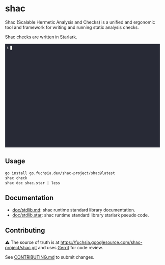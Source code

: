 # shac

Shac (Scalable Hermetic Analysis and Checks) is a unified and ergonomic tool and
framework for writing and running static analysis checks.

Shac checks are written in [Starlark](https://bazel.build/rules/language).

<!--
GIF generated using https://github.com/asciinema/asciinema and
https://github.com/asciinema/agg.

1. `asciinema rec demo.cast`
  2. (in subshell) `shac check`
  3. (in subshell) Ctrl-D
4. Manually delete the last three lines of `demo.cast` corresponding to the Ctrl-D.
5. `agg --rows 25 --cols 88 --last-frame-duration 10 --font-size 48 demo.cast images/demo.gif`
-->
![usage demonstration](images/demo.gif)

## Usage

```shell
go install go.fuchsia.dev/shac-project/shac@latest
shac check
shac doc shac.star | less
```

## Documentation

* [doc/stdlib.md](doc/stdlib.md): shac runtime standard library documentation.
* [doc/stdlib.star](doc/stdlib.star): shac runtime standard library starlark
  pseudo code.

## Contributing

⚠ The source of truth is at
<https://fuchsia.googlesource.com/shac-project/shac.git> and uses
[Gerrit](https://fuchsia-review.googlesource.com/q/repo:shac-project/shac)
for code review.

See [CONTRIBUTING.md](CONTRIBUTING.md) to submit changes.
